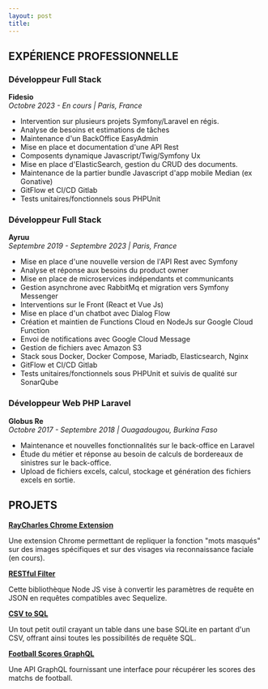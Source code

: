 ```yaml
---
layout: post
title: 
---
```


## EXPÉRIENCE PROFESSIONNELLE

### Développeur Full Stack
**Fidesio**  
*Octobre 2023 - En cours | Paris, France*

- Intervention sur plusieurs projets Symfony/Laravel en régis.
- Analyse de besoins et estimations de tâches
- Maintenance d'un BackOffice EasyAdmin
- Mise en place et documentation d'une API Rest 
- Composents dynamique Javascript/Twig/Symfony Ux
- Mise en place d'ElasticSearch, gestion du CRUD des documents.
- Maintenance de la partier bundle Javascript d'app mobile Median (ex Gonative)
- GitFlow et CI/CD Gitlab
- Tests unitaires/fonctionnels sous PHPUnit

### Développeur Full Stack
**Ayruu**  
*Septembre 2019 - Septembre 2023 | Paris, France*

- Mise en place d'une nouvelle version de l'API Rest avec Symfony
- Analyse et réponse aux besoins du product owner
- Mise en place de microservices indépendants et communicants
- Gestion asynchrone avec RabbitMq et migration vers Symfony Messenger
- Interventions sur le Front (React et Vue Js)
- Mise en place d'un chatbot avec Dialog Flow
- Création et maintien de Functions Cloud en NodeJs sur Google Cloud Function
- Envoi de notifications avec Google Cloud Message
- Gestion de fichiers avec Amazon S3
- Stack sous Docker, Docker Compose, Mariadb, Elasticsearch, Nginx
- GitFlow et CI/CD Gitlab
- Tests unitaires/fonctionnels sous PHPUnit et suivis de qualité sur SonarQube

### Développeur Web PHP Laravel
**Globus Re**  
*Octobre 2017 - Septembre 2018 | Ouagadougou, Burkina Faso*

- Maintenance et nouvelles fonctionnalités sur le back-office en Laravel
- Étude du métier et réponse au besoin de calculs de bordereaux de sinistres sur le back-office.
- Upload de fichiers excels, calcul, stockage et génération des fichiers excels en sortie.

## PROJETS
**[RayCharles Chrome Extension](https://github.com/fvhde/raycharles-chrome)**

Une extension Chrome permettant de repliquer la fonction "mots masqués" sur des images spécifiques et sur des visages via reconnaissance faciale (en cours).

**[RESTful Filter](https://github.com/fvhde/restful-filter)** 

Cette bibliothèque Node JS vise à convertir les paramètres de requête en JSON en requêtes compatibles avec Sequelize.

**[CSV to SQL](https://github.com/fvhde/csv-to-sql)**  

Un tout petit outil crayant un table dans une base SQLite en partant d'un CSV, offrant ainsi toutes les possibilités de requête SQL.

**[Football Scores GraphQL](https://github.com/fvhde/football-scores-graphql)**  

Une API GraphQL fournissant une interface pour récupérer les scores des matchs de football.
